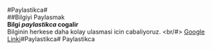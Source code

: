 #Paylastikca# <br/>
##Bilgiyi Paylasmak <br/>
**Bilgi *paylastikca* cogalir**<br/>
Bilginin herkese daha kolay ulasmasi icin cabaliyoruz. <br/#>
[Google Linki](http://www.google.com)#Paylastikca# Paylastikca
